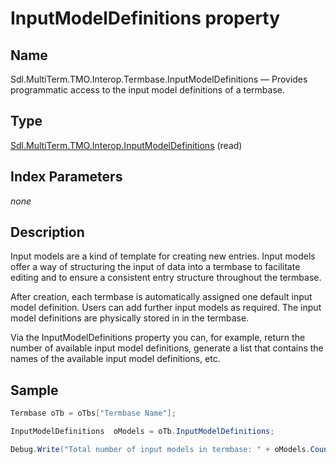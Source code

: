 # InputModelDefinitions property

## Name

Sdl.MultiTerm.TMO.Interop.Termbase.InputModelDefinitions —          Provides programmatic access to the input model definitions of a termbase.

## Type
[Sdl.MultiTerm.TMO.Interop.InputModelDefinitions](Sdl.MultiTerm.TMO.Interop.InputModelDefinitions.md)
(read)

## Index Parameters
*none*

## Description

Input models are a kind of template for creating new entries. Input models offer a way of structuring the input of data into a termbase to facilitate editing and to ensure a consistent entry structure throughout the termbase.

After creation, each termbase is automatically assigned one default input model definition. Users can add further input models as required. The input model definitions are physically stored in in the termbase.

Via the InputModelDefinitions property you can, for example, return the number of available input model definitions, generate a list that contains the names of the available input model definitions, etc.

## Sample


```cs
Termbase oTb = oTbs["Termbase Name"];

InputModelDefinitions  oModels = oTb.InputModelDefinitions;

Debug.Write("Total number of input models in termbase: " + oModels.Count.ToString());
```

